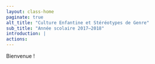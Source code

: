 ```yaml
---
layout: class-home
paginate: true
alt_title: "Culture Enfantine et Stéréotypes de Genre"
sub_title: "Année scolaire 2017—2018"
introduction: |
actions:
---
```


Bienvenue ! 
